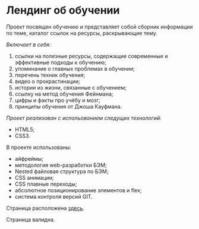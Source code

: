 # Лендинг об обучении

Проект посвящен обучению и представляет собой сборник информации по теме, каталог ссылок на ресурсы, раскрывающие тему. 
 
*Включает в себя:* 
1. ссылки на полезные ресурсы, содержащие современные и эффективные подходы к обучению; 
2. упоминание о главных проблемах в обучении; 
3. перечень техник обучения; 
4. видео о прокрастинации; 
5. истории из жизни, связанные с обучением; 
6. ссылку на метод обучения Фейнмана; 
7. цифры и факты про учёбу и мозг; 
8. принципы обучения от Джоша Кауфмана. 
 
*Проект реализован с испольованием следущих технологий:* 
* HTML5; 
* CSS3. 
 
В проекте использованы: 
* айфреймы; 
* методология web-разработки БЭМ; 
* Nested файловая структура по БЭМ; 
* CSS анимации; 
* CSS плавные переходы; 
* абсолютное позиционирование элементов и flex; 
* система контроля версий GIT. 

Страница расположена [здесь](https://konstantin-khoroshilov.github.io/how-to-learn/).
 
Страница валидна.
